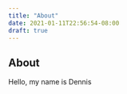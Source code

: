 ```yaml
---
title: "About"
date: 2021-01-11T22:56:54-08:00
draft: true
---
```


## About

Hello, my name is Dennis
